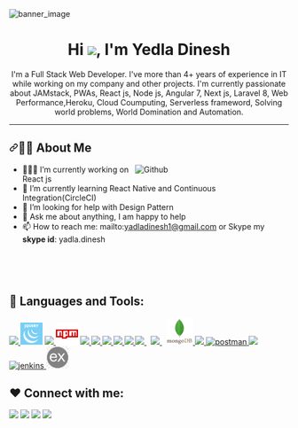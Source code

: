 <!-- 
<iframe src="https://drive.google.com/file/d/11BbhXZOMNcLySd7xy5-ZVnpwBArY0iJs/preview" width="640" height="480" allow="autoplay"></iframe>
<a href="#"><img width="100%" height="auto" src="https://cdn3.vectorstock.com/i/1000x1000/44/27/programmer-coder-web-developer-or-software-vector-27834427.jpg" height="175px"/></a> -->



<img id="banner_image" src="https://www.linkpicture.com/q/ezgif.com-gif-maker-removebg-preview.png" alt="banner_image" />
    
<h1 align="center">Hi <img src="https://raw.githubusercontent.com/iampavangandhi/iampavangandhi/master/gifs/Hi.gif" width="30px">, I'm Yedla Dinesh </h1>


<p align="center">
	I'm a Full Stack Web Developer.
I've more than 4+ years of experience in IT while working on my company and other projects.
I'm currently passionate about JAMstack, PWAs, React js, Node js, Angular 7, Next js, Laravel 8, Web Performance,Heroku, Cloud Coumputing, Serverless frameword, Solving world problems, World Domination and Automation.
</p>

<hr>
<!-- Talking about you -->
<h2 dir="auto"><a id="user-content-️-about-me" class="anchor" aria-hidden="true" href="#️-about-me"><svg class="octicon octicon-link" viewBox="0 0 16 16" version="1.1" width="16" height="16" aria-hidden="true"><path fill-rule="evenodd" d="M7.775 3.275a.75.75 0 001.06 1.06l1.25-1.25a2 2 0 112.83 2.83l-2.5 2.5a2 2 0 01-2.83 0 .75.75 0 00-1.06 1.06 3.5 3.5 0 004.95 0l2.5-2.5a3.5 3.5 0 00-4.95-4.95l-1.25 1.25zm-4.69 9.64a2 2 0 010-2.83l2.5-2.5a2 2 0 012.83 0 .75.75 0 001.06-1.06 3.5 3.5 0 00-4.95 0l-2.5 2.5a3.5 3.5 0 004.95 4.95l1.25-1.25a.75.75 0 00-1.06-1.06l-1.25 1.25a2 2 0 01-2.83 0z"></path></svg></a><g-emoji class="g-emoji" alias="raising_hand_man" fallback-src="https://github.githubassets.com/images/icons/emoji/unicode/1f64b-2642.png">🙋‍♂️</g-emoji> About Me</h2>

<!-- Any image aligned to the right. Beware the width -->
<img width="55%" align="right" alt="Github" src="https://www.linkpicture.com/q/Screenshot-removebg-preview.png" />


- 👨🏽‍💻 I’m currently working on React js
- 🌱 I’m currently learning React Native and Continuous Integration(CircleCI)
- 🤔 I’m looking for help with Design Pattern
- 💬 Ask me about anything, I am happy to help
- 📫 How to reach me: mailto:yadladinesh1@gmail.com or Skype my <b>skype id</b>:  yadla.dinesh

&nbsp;

<br />

## 🚀 Languages and Tools:
<p align="left"> 
    <a href="https://reactjs.org/" target="_blank"> <img src="https://img.icons8.com/color/48/000000/react-native.png"/> </a>
    <img style="margin: auto;" src="https://raw.githubusercontent.com/sachinverma53121/sachinverma53121/master/icons/jquery.png" alt=jquery width="40" height="40"/>
	<a href="https://redux.js.org" target="_blank"> <img src="https://img.icons8.com/color/48/000000/redux.png"/> </a>
	<img style="margin: auto;" src="https://raw.githubusercontent.com/sachinverma53121/sachinverma53121/master/icons/npm.png" alt=npm width="40" height="40"/>
    <a href="https://spring.io/projects/spring-boot" target="_blank"> <img src="https://img.icons8.com/color/48/000000/spring-logo.png"/> </a> 
    <a href="https://developer.mozilla.org/en-US/docs/Web/JavaScript" target="_blank"> <img src="https://img.icons8.com/color/48/000000/javascript.png"/> </a> 
    <a href="https://www.w3.org/html/" target="_blank"> <img src="https://img.icons8.com/color/48/000000/html-5.png"/> </a> 
    <a href="https://www.w3schools.com/css/" target="_blank"> <img src="https://img.icons8.com/color/48/000000/css3.png"/> </a> 
    <a href="https://getbootstrap.com" target="_blank"> <img src="https://img.icons8.com/color/48/000000/bootstrap.png"/> </a> 
     <a style="padding-right:8px;" href="https://nodejs.org" target="_blank"> <img src="https://img.icons8.com/color/48/000000/nodejs.png"/> </a> 
    <a style="padding-right:8px;" href="https://www.mysql.com/" target="_blank"> <img src="https://img.icons8.com/fluent/50/000000/mysql-logo.png"/> </a>
    <a href="https://www.mongodb.com/" target="_blank"> <img src="https://raw.githubusercontent.com/devicons/devicon/master/icons/mongodb/mongodb-original-wordmark.svg" alt="mongodb" width="48" height="48"/> </a> 
    <a href="https://firebase.google.com/" target="_blank"> <img src="https://img.icons8.com/color/48/000000/firebase.png"/> </a> 
    <a href="https://postman.com" target="_blank"> <img src="https://www.vectorlogo.zone/logos/getpostman/getpostman-icon.svg" alt="postman" width="45" height="45"/> </a>   
    <a href="https://git-scm.com/" target="_blank"> <img src="https://img.icons8.com/color/48/000000/git.png"/> </a> 
    <a href="https://www.jenkins.io" target="_blank"> <img src="https://www.vectorlogo.zone/logos/jenkins/jenkins-icon.svg" alt="jenkins" width="48" height="48"/> </a> 
        <img style="margin: auto;" src="https://raw.githubusercontent.com/sachinverma53121/sachinverma53121/master/icons/express.png" alt=express width="40" height="40"/>
</p>


## ❤  Connect with me:
<p align="left">

<a href = "https://www.linkedin.com/in/yedladinesh/"><img src="https://img.icons8.com/fluent/48/000000/linkedin.png"/></a>
<a href = "https://twitter.com/yedla_dinesh/"><img src="https://img.icons8.com/fluent/48/000000/twitter.png"/></a>
<a href = "https://www.instagram.com/yedladinesh/"><img src="https://img.icons8.com/fluent/48/000000/instagram-new.png"/></a>
<a href="mailto:yadladinesh1@gmail.com"><img src="https://img.icons8.com/color/48/000000/gmail-new.png"/></a>
</p>
